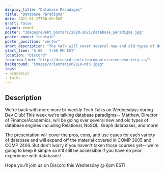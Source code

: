 ```yaml
---
display_title: "Database Paradigms"
title: "Database Paradigms"
date: 2021-01-27T00:00:00Z
draft: false
layout: event
poster: "images/event_posters/2020-2021/database_paradigms.jpg"
poster_cover: "contain"
poster_position: "center"
short_description: "The talk will cover several new and old types of database engines including Relational, NoSQL, Graph databases, and more."
start_time: "6:00 - 7:00 PM EST"
location: "Discord"
location_link: "http://discord.carletoncomputersciencesociety.ca/"
background: "images/orientation2018-min.jpeg"
tags:
- academics
- talks
---
```


## Description

We're back with more more bi-weekly Tech Talks on Wednesdays during Dev Club! This week we're talking database paradigms-- Matthew, Director of Finance/Academics, will be going over several new and old types of database engines including Relational, NoSQL, Graph databases, and more!

The presentation will cover the pros, cons, and use cases for each variety of database and will expand off the material covered in COMP 3005 and COMP 2406. But don't worry if you haven't taken those courses yet-- we're going to keep it simple so it'll still be accessible if you have no prior experience with databases!

Hope you'll join us on Discord this Wednesday @ 6pm EST!
